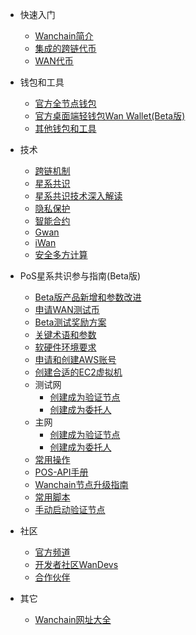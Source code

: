 - 快速入门

  - [Wanchain简介](zh-cn/README.md "Wanchain - Introduction")
  - [集成的跨链代币](zh-cn/get_started/supported-chains.md "Wanchain - Supported Chains")
  - [WAN代币](zh-cn/get_started/wan.md "Wanchain - WAN Token")

- 钱包和工具

  - [官方全节点钱包](zh-cn/wallet_and_tools/wallet-install.md "Wanchain - Official Wallet Guide")
  - [官方桌面端轻钱包Wan Wallet(Beta版)](zh-cn/wallet_and_tools/wan_wallet_beta.md)
  - [其他钱包和工具](zh-cn/wallet_and_tools/tools.md "Wanchain - Other Wallets and Tools")

- 技术

  - [跨链机制](zh-cn/technology/cross-chain.md "Wanchain - Cross Chain") 
  - [星系共识](zh-cn/technology/pos.md "Wanchain - Galaxy Consensus") 
  - [星系共识技术深入解读](zh-cn/technology/pos_explanary.md "Wanchain - Galaxy Consensus Explanary") 
  - [隐私保护](zh-cn/technology/privacy.md "Wanchain - Privacy Protection") 
  - [智能合约](zh-cn/technology/smart-contracts.md "Wanchain - Smart Contracts")
  - [Gwan](zh-cn/technology/gwan.md "Wanchain - Gwan")
  - [iWan](zh-cn/technology/iwan.md "Wanchain - iWan")
  - [安全多方计算](zh-cn/technology/smpc.md "Wanchain - Secure Multi Party Computation")


- PoS星系共识参与指南(Beta版)

  - [Beta版产品新增和参数改进](zh-cn/staking/alpha_beta.md)
  - [申请WAN测试币](zh-cn/staking/get_test_wan.md)
  - [Beta测试奖励方案](zh-cn/staking/rewards_program.md)
  - [关键术语和参数](zh-cn/staking/parameters.md)
  - [软硬件环境要求](zh-cn/staking/environment.md)
  - [申请和创建AWS账号](zh-cn/staking/aws.md)
  - [创建合适的EC2虚拟机](zh-cn/staking/ec2.md)
  - 测试网
    - [创建成为验证节点](zh-cn/staking/node_setup.md)
    - [创建成为委托人](zh-cn/staking/delegation.md)
  - 主网
    - [创建成为验证节点](zh-cn/staking/node_setup_mainnet.md)
    - [创建成为委托人](zh-cn/staking/delegation-mainnet.md)
  - [常用操作](zh-cn/staking/common_operation.md)  
  - [POS-API手册](zh-cn/staking/pos-api-manual-CN.md)
  - [Wanchain节点升级指南](zh-cn/staking/gwan_upgrade.md)
  - [常用脚本](zh-cn/staking/pos-scripts.md)
  - [手动启动验证节点](zh-cn/staking/manually-deploy-validator.md)

- 社区

  - [官方频道](zh-cn/community/social.md "Wanchain - Official Accounts")
  - [开发者社区WanDevs](zh-cn/community/dev.md "Wanchain - Developer Portal") 
  - [合作伙伴](zh-cn/community/partners.md "Wanchain - Partners")
  
- 其它

  - [Wanchain网址大全](zh-cn/others/wanchain-websites.md)
